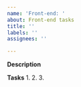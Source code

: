 ```yaml
---
name: 'Front-end: '
about: Front-end tasks
title: ''
labels: ''
assignees: ''

---
```


**Description**


**Tasks**
1.
2.
3.
